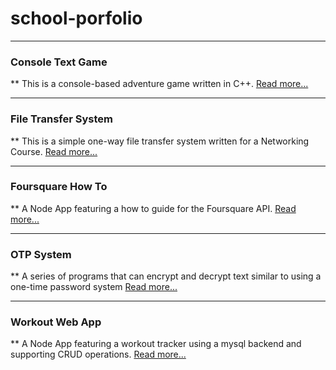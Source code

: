 # school-porfolio

---
### Console Text Game
**
This is a console-based adventure game written in C++.
[Read more...](console-game/)

---
### File Transfer System
**
This is a simple one-way file transfer system written for a Networking Course.
[Read more...](file-transfer/)

---
### Foursquare How To
**
A Node App featuring a how to guide for the Foursquare API.
[Read more...](foursqaure-how-to/)

---
### OTP System
**
A series of programs that can encrypt and decrypt text similar to using a one-time password system
[Read more...](otp-system/)


---
### Workout Web App
**
A Node App featuring a workout tracker using a mysql backend and supporting CRUD operations.
[Read more...](workout-web-app/)